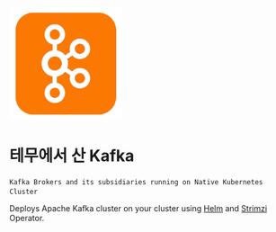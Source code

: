 <img src='./images/Logo.png' alt='logo' width='200px' />

# 테무에서 산 Kafka

`Kafka Brokers and its subsidiaries running on Native Kubernetes Cluster`

Deploys Apache Kafka cluster on your cluster using [Helm](https://helm.sh) and [Strimzi](https://strimzi.io) Operator.

